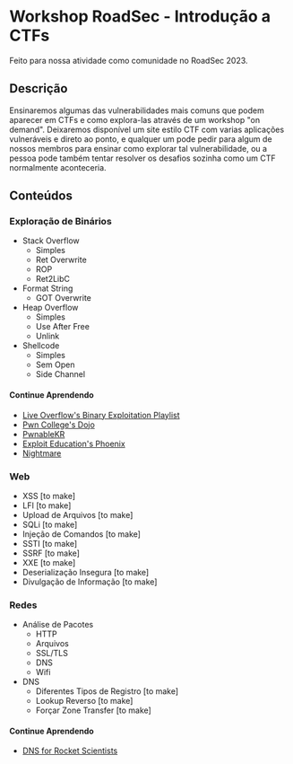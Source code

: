 # Workshop RoadSec - Introdução a CTFs

Feito para nossa atividade como comunidade no RoadSec 2023.

## Descrição

Ensinaremos algumas das vulnerabilidades mais comuns que podem aparecer em CTFs e como explora-las através de um workshop "on demand". Deixaremos disponível um site estilo CTF com varias aplicações vulneráveis e direto ao ponto, e qualquer um pode pedir para algum de nossos membros para ensinar como explorar tal vulnerabilidade, ou a pessoa pode também tentar resolver os desafios sozinha como um CTF normalmente aconteceria.

## Conteúdos

### Exploração de Binários

* Stack Overflow
	* Simples
	* Ret Overwrite
	* ROP
	* Ret2LibC
* Format String
	* GOT Overwrite
* Heap Overflow
	* Simples
	* Use After Free
	* Unlink
* Shellcode
	* Simples
	* Sem Open
	* Side Channel

#### Continue Aprendendo

* [Live Overflow's Binary Exploitation Playlist](https://www.youtube.com/playlist?list=PLhixgUqwRTjxglIswKp9mpkfPNfHkzyeN)
* [Pwn College's Dojo](https://dojo.pwn.college/)
* [PwnableKR](https://pwnable.kr/)
* [Exploit Education's Phoenix](https://exploit.education/phoenix/)
* [Nightmare](https://github.com/guyinatuxedo/nightmare)

### Web

* XSS [to make]
* LFI [to make]
* Upload de Arquivos [to make]
* SQLi [to make]
* Injeção de Comandos [to make]
* SSTI [to make]
* SSRF [to make]
* XXE [to make]
* Deserialização Insegura [to make]
* Divulgação de Informação [to make]

### Redes

* Análise de Pacotes
	* HTTP
	* Arquivos
	* SSL/TLS
	* DNS
	* Wifi
* DNS
	* Diferentes Tipos de Registro [to make]
	* Lookup Reverso [to make]
	* Forçar Zone Transfer [to make]

#### Continue Aprendendo

* [DNS for Rocket Scientists](https://www.zytrax.com/books/dns/)

